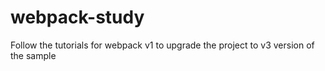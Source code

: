 # webpack-study
Follow the tutorials for webpack v1 to upgrade the project to v3 version of the sample
